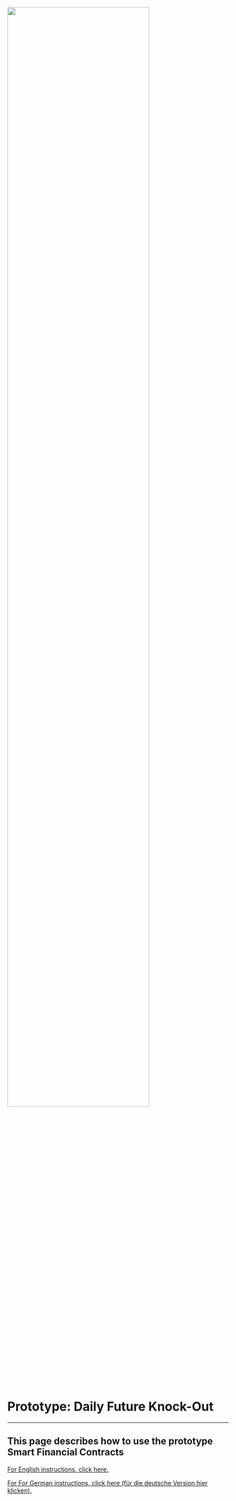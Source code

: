 <a name="sfc"></a>
<img src="https://raw.githubusercontent.com/smart-financial-contracts/smart-financial-contracts.github.io/master/ws_logo.png" width="80%" height="80%">

# Prototype: Daily Future Knock-Out
---
## This page describes how to use the prototype Smart Financial Contracts

<a href="https://github.com/smart-financial-contracts/smart-financial-contracts.github.io/blob/master/index_en.md#sfc" target="_blank">For English instructions, click here.</a>



<a href="https://github.com/smart-financial-contracts/smart-financial-contracts.github.io/blob/master/index_ger.md#sfc" target="_blank">For For German instructions, click here (für die deutsche Version hier klicken).</a>

